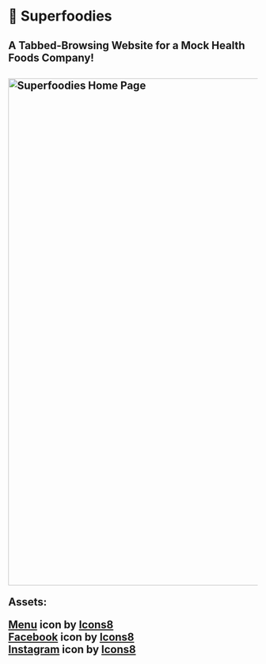 <h1>🍎 Superfoodies</h1>

<h2>A Tabbed-Browsing Website for a Mock Health Foods Company!<h2>

<img width="1025" alt="Superfoodies Home Page" src="https://user-images.githubusercontent.com/106128212/222317994-576170a2-70e9-44a3-9df1-ceb47b091ecc.png">




<strong>Assets:</strong><br>

<a target="_blank" href="https://icons8.com/icon/dMz54mFbVirR/menu">Menu</a> icon by <a target="_blank" href="https://icons8.com">Icons8</a><br>
<a target="_blank" href="https://icons8.com/icon/118490/facebook">Facebook</a> icon by <a target="_blank" href="https://icons8.com">Icons8</a><br>
<a target="_blank" href="https://icons8.com/icon/84884/instagram">Instagram</a> icon by <a target="_blank" href="https://icons8.com">Icons8</a>
